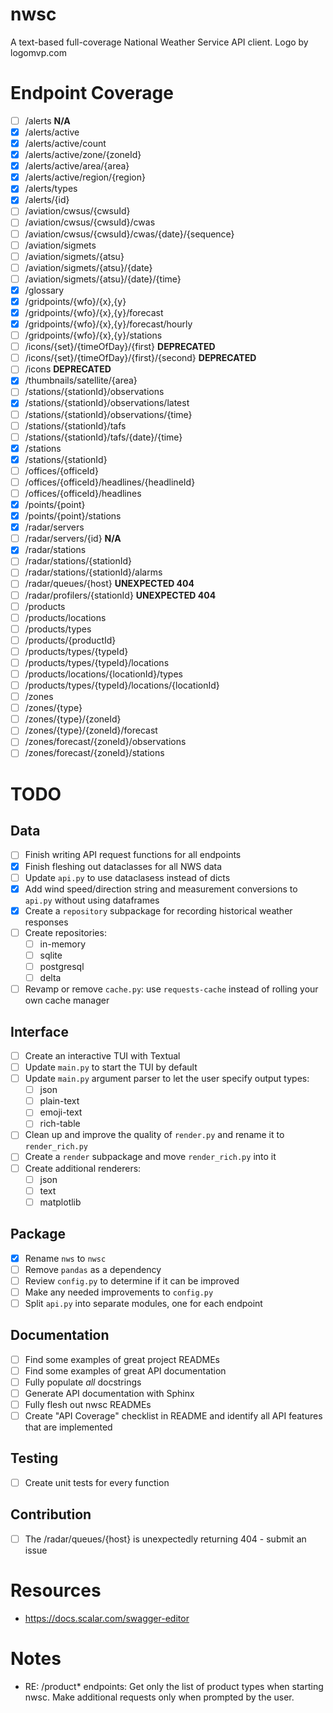 # nwsc
A text-based full-coverage National Weather Service API client.
Logo by logomvp.com
# Endpoint Coverage
- [ ] /alerts **N/A**
- [x] /alerts/active
- [x] /alerts/active/count
- [x] /alerts/active/zone/{zoneId}
- [x] /alerts/active/area/{area}
- [x] /alerts/active/region/{region}
- [x] /alerts/types
- [x] /alerts/{id}
- [ ] /aviation/cwsus/{cwsuId}
- [ ] /aviation/cwsus/{cwsuId}/cwas
- [ ] /aviation/cwsus/{cwsuId}/cwas/{date}/{sequence}
- [ ] /aviation/sigmets
- [ ] /aviation/sigmets/{atsu}
- [ ] /aviation/sigmets/{atsu}/{date}
- [ ] /aviation/sigmets/{atsu}/{date}/{time}
- [x] /glossary
- [x] /gridpoints/{wfo}/{x},{y}
- [x] /gridpoints/{wfo}/{x},{y}/forecast
- [x] /gridpoints/{wfo}/{x},{y}/forecast/hourly
- [ ] /gridpoints/{wfo}/{x},{y}/stations
- [ ] /icons/{set}/{timeOfDay}/{first} **DEPRECATED**
- [ ] /icons/{set}/{timeOfDay}/{first}/{second} **DEPRECATED**
- [ ] /icons **DEPRECATED**
- [x] /thumbnails/satellite/{area}
- [ ] /stations/{stationId}/observations
- [x] /stations/{stationId}/observations/latest
- [ ] /stations/{stationId}/observations/{time}
- [ ] /stations/{stationId}/tafs
- [ ] /stations/{stationId}/tafs/{date}/{time}
- [x] /stations
- [x] /stations/{stationId}
- [ ] /offices/{officeId}
- [ ] /offices/{officeId}/headlines/{headlineId}
- [ ] /offices/{officeId}/headlines
- [x] /points/{point}
- [x] /points/{point}/stations
- [x] /radar/servers
- [ ] /radar/servers/{id} **N/A**
- [x] /radar/stations
- [ ] /radar/stations/{stationId}
- [ ] /radar/stations/{stationId}/alarms
- [ ] /radar/queues/{host} **UNEXPECTED 404**
- [ ] /radar/profilers/{stationId} **UNEXPECTED 404**
- [ ] /products
- [ ] /products/locations
- [ ] /products/types
- [ ] /products/{productId}
- [ ] /products/types/{typeId}
- [ ] /products/types/{typeId}/locations
- [ ] /products/locations/{locationId}/types
- [ ] /products/types/{typeId}/locations/{locationId}
- [ ] /zones
- [ ] /zones/{type}
- [ ] /zones/{type}/{zoneId}
- [ ] /zones/{type}/{zoneId}/forecast
- [ ] /zones/forecast/{zoneId}/observations
- [ ] /zones/forecast/{zoneId}/stations
# TODO
## Data
- [ ] Finish writing API request functions for all endpoints
- [x] Finish fleshing out dataclasses for all NWS data
- [ ] Update `api.py` to use dataclasess instead of dicts
- [x] Add wind speed/direction string and measurement conversions to `api.py` without using dataframes
- [x] Create a `repository` subpackage for recording historical weather responses
- [ ] Create repositories:
  - [ ] in-memory
  - [ ] sqlite
  - [ ] postgresql
  - [ ] delta
- [ ] Revamp or remove `cache.py`: use `requests-cache` instead of rolling your own cache manager
## Interface
- [ ] Create an interactive TUI with Textual
- [ ] Update `main.py` to start the TUI by default
- [ ] Update `main.py` argument parser to let the user specify output types:
  - [ ] json
  - [ ] plain-text
  - [ ] emoji-text
  - [ ] rich-table
- [ ] Clean up and improve the quality of `render.py` and rename it to `render_rich.py`
- [ ] Create a `render` subpackage and move `render_rich.py` into it
- [ ] Create additional renderers:
  - [ ] json
  - [ ] text
  - [ ] matplotlib
## Package
- [x] Rename `nws` to `nwsc`
- [ ] Remove `pandas` as a dependency
- [ ] Review `config.py` to determine if it can be improved
- [ ] Make any needed improvements to `config.py`
- [ ] Split `api.py` into separate modules, one for each endpoint
## Documentation
- [ ] Find some examples of great project READMEs
- [ ] Find some examples of great API documentation
- [ ] Fully populate *all* docstrings
- [ ] Generate API documentation with Sphinx
- [ ] Fully flesh out nwsc READMEs
- [ ] Create "API Coverage" checklist in README and identify all API features that are implemented
## Testing
- [ ] Create unit tests for every function
## Contribution
- [ ] The /radar/queues/{host} is unexpectedly returning 404 - submit an issue
# Resources
- https://docs.scalar.com/swagger-editor
# Notes
- RE: /product* endpoints: Get only the list of product types when starting nwsc. Make additional requests only when prompted by the user.